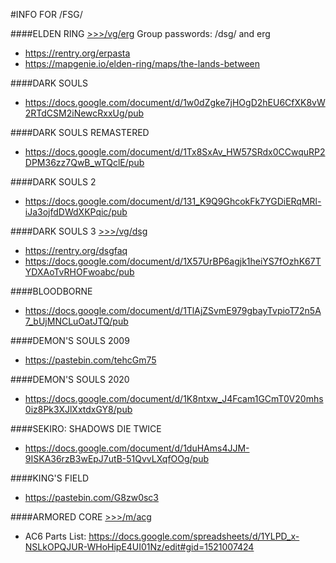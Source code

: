 #INFO FOR /FSG/

####ELDEN RING
[>>>/vg/erg](https://boards.4channel.org/vg/catalog#s=erg)
Group passwords: /dsg/ and erg
- https://rentry.org/erpasta
- https://mapgenie.io/elden-ring/maps/the-lands-between

####DARK SOULS
- https://docs.google.com/document/d/1w0dZgke7jHOgD2hEU6CfXK8vW2RTdCSM2iNewcRxxUg/pub

####DARK SOULS REMASTERED
- https://docs.google.com/document/d/1Tx8SxAv_HW57SRdx0CCwquRP2DPM36zz7QwB_wTQclE/pub

####DARK SOULS 2
- https://docs.google.com/document/d/131_K9Q9GhcokFk7YGDiERqMRl-iJa3ojfdDWdXKPqic/pub

####DARK SOULS 3
[>>>/vg/dsg](https://boards.4channel.org/vg/catalog#s=dsg)
- https://rentry.org/dsgfaq
- https://docs.google.com/document/d/1X57UrBP6agjk1heiYS7fOzhK67TYDXAoTvRHOFwoabc/pub

####BLOODBORNE
- https://docs.google.com/document/d/1TlAjZSvmE979gbayTvpioT72n5A7_bUjMNCLuOatJTQ/pub

####DEMON'S SOULS 2009
- https://pastebin.com/tehcGm75 

####DEMON'S SOULS 2020
- https://docs.google.com/document/d/1K8ntxw_J4Fcam1GCmT0V20mhs0iz8Pk3XJlXxtdxGY8/pub

####SEKIRO: SHADOWS DIE TWICE
- https://docs.google.com/document/d/1duHAms4JJM-9ISKA36rzB3wEpJ7utB-51QvvLXqfOOg/pub

####KING'S FIELD
- https://pastebin.com/G8zw0sc3 

####ARMORED CORE
[>>>/m/acg](https://boards.4channel.org/m/catalog#s=acg)
- AC6 Parts List: https://docs.google.com/spreadsheets/d/1YLPD_x-NSLkOPQJUR-WHoHipE4UI01Nz/edit#gid=1521007424